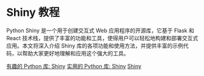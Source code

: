 # Shiny 教程

<show-structure depth="3"/>

Python Shiny 是一个用于创建交互式 Web 应用程序的开源库，它基于 Flask 和 React 技术栈，提供了丰富的功能和工具，使得用户可以轻松地构建和部署交互式应用。本文将深入介绍 Shiny 库的各项功能和使用方法，并提供丰富的示例代码，以帮助大家更好地理解和应用这个强大的工具。



<seealso>
<category ref="ref_docs">
    <a href="https://mp.weixin.qq.com/s/i16XlxDxSYIe-efbz5c5vg">有趣的 Python 库: Shiny</a>
    <a href="https://mp.weixin.qq.com/s/F1yYk4zLaoghlHC4hSvuUA">实用的 Python 库: Shiny</a>
</category>
<category ref="ref_github">
    <a href="https://github.com/posit-dev/py-shiny">Shiny</a>
</category>
<category ref="ref_issues">
</category>
<category ref="ref_hf">
</category>
<category ref="ref_ms">
</category>
</seealso>
